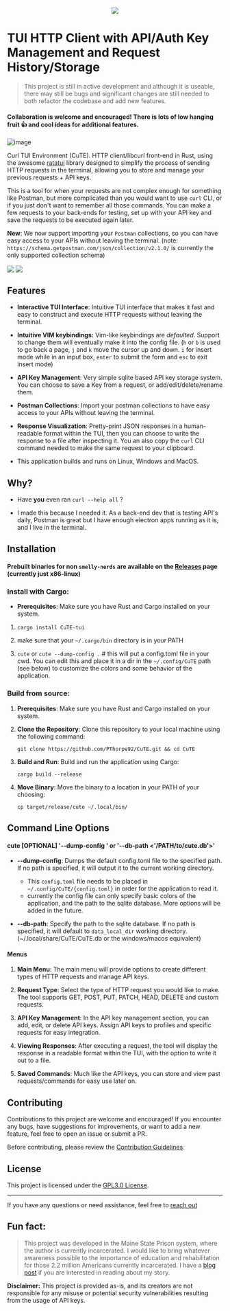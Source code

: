 <div class="parent_div" style="text-align:center;">
<img src="imgs/cute.png" class="img-rounded" align="center" />
</div>


# TUI HTTP Client with API/Auth Key Management and Request History/Storage

> This project is still in active development and although it is useable, there may still be bugs and significant changes are still needed to both refactor the codebase and add new features.
#### Collaboration is welcome and encouraged! There is lots of low hanging fruit 👍 and cool ideas for additional features.
![image](imgs/demo.gif)

Curl TUI Environment (CuTE). HTTP client/libcurl front-end in Rust, using the awesome [ratatui](https://github.com/ratatui-org/ratatui) library designed to simplify the process of sending HTTP requests in the terminal, allowing you to store and manage your previous requests + API keys.

This is a tool for when your requests are not complex enough for something like Postman, but more complicated than you would want to use `curl` CLI, or if you just don't want to remember all those commands. You can make a few requests to your back-ends for testing, set up with your API key and save the requests to be executed again later. 

**New**: We now support importing your `Postman` collections, so you can have easy access to your APIs without leaving the terminal. (note: `https://schema.getpostman.com/json/collection/v2.1.0/` is currently the only supported collection schema)

<img src="imgs/saved_request.png" class="img-rounded " align="center" />
<img src="imgs/api_keys.png" class="img-rounded " align="center" />

## Features

- **Interactive TUI Interface**: Intuitive TUI interface that makes it fast and easy to construct and execute HTTP requests without leaving the terminal.

- **Intuitive VIM keybindings:**  Vim-like keybindings are _defaulted_. Support to change them will eventually make it into the config file.
(`h` or `b` is used to go back a page, `j` and `k` move the cursor up and down. `i` for insert mode while in an input box, `enter` to submit the form and `esc` to exit insert mode)

- **API Key Management**: Very simple sqlite based API key storage system. You can choose to save a Key from a request, or add/edit/delete/rename them.

- **Postman Collections**: Import your postman collections to have easy access to your APIs without leaving the terminal.

- **Response Visualization**: Pretty-print JSON responses in a human-readable format within the TUI, then you can choose to write the response to a file after inspecting it. You an also copy the `curl` CLI command needed to make the same request to your clipboard.

- This application builds and runs on Linux, Windows and MacOS.

## Why?

- Have __you__ even ran `curl --help all` ?

- I made this because I needed it. As a back-end dev that is testing API's daily, Postman is great but I have enough electron apps running as it is, and I live in the terminal.


## Installation

#### Prebuilt binaries for non `smelly-nerds` are available on the [Releases](https://github.com/PThorpe92/CuTE/tags) page (currently just x86-linux)

### Install with Cargo:

- **Prerequisites**: Make sure you have Rust and Cargo installed on your system.

 1. `cargo install CuTE-tui`

 2. make sure that your `~/.cargo/bin` directory is in your PATH

 3. `cute` or `cute --dump-config .`  # this will put a config.toml file in your cwd. You can edit this and place it
                          in a dir in the `~/.config/CuTE` path (see below) to customize the colors and some behavior of the application.


### Build from source:
1. **Prerequisites**: Make sure you have Rust and Cargo installed on your system.

2. **Clone the Repository**: Clone this repository to your local machine using the following command:
   ```
   git clone https://github.com/PThorpe92/CuTE.git && cd CuTE
   ```

3. **Build and Run**: Build and run the application using Cargo:
   ```
   cargo build --release 
   ```
4. **Move Binary**: Move the binary to a location in your PATH of your choosing:
   ```
   cp target/release/cute ~/.local/bin/
   ```

## Command Line Options

#### cute [OPTIONAL] '--dump-config <PATH>' or '--db-path <'/PATH/to/cute.db'>'

- **--dump-config**: Dumps the default config.toml file to the specified path. If no path is specified, it will output it to the current working directory.
  - This `config.toml` file needs to be placed in `~/.config/CuTE/{config.toml}` in order for the application to read it.
  - currently the config file can only specify basic colors of the application, and the path to the sqlite database. More options will be added in the future.

- **--db-path**: Specify the path to the sqlite database. If no path is specified, it will default to `data_local_dir` working directory.(~/.local/share/CuTE/CuTE.db or the windows/macos equivalent)

#### Menus

1. **Main Menu**: The main menu will provide options to create different types of HTTP requests and manage API keys.

2. **Request Type**: Select the type of HTTP request you would like to make. The tool supports GET, POST, PUT, PATCH, HEAD, DELETE and custom requests.

3. **API Key Management**: In the API key management section, you can add, edit, or delete API keys. Assign API keys to profiles and specific requests for easy integration.

4. **Viewing Responses**: After executing a request, the tool will display the response in a readable format within the TUI, with the option to write it out to a file.

5. **Saved Commands**: Much like the API keys, you can store and view past requests/commands for easy use later on.


## Contributing

Contributions to this project are welcome and encouraged! If you encounter any bugs, have suggestions for improvements, or want to add a new feature, feel free to open an issue or submit a PR.

Before contributing, please review the [Contribution Guidelines](CONTRIBUTING.md).


## License

This project is licensed under the [GPL3.0 License](LICENSE).

---
If you have any questions or need assistance, feel free to [reach out](p@eza.rocks)


## **Fun fact:**

>This project was developed in the Maine State Prison system, where the author is currently incarcerated. I would like to bring whatever awareness possible to the importance of education and rehabilitation for those 2.2 million Americans currently incarcerated. I have a [blog post](https://pthorpe92.github.io/intro/my-story/) if you are interested in reading about my story.


**Disclaimer:** This project is provided as-is, and its creators are not responsible for any misuse or potential security vulnerabilities resulting from the usage of API keys.
